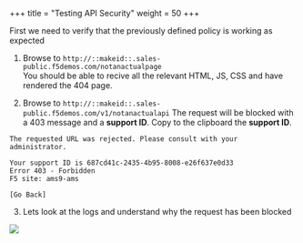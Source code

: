 +++
title = "Testing API Security"
weight = 50
+++

First we need to verify that the previously defined policy is working as expected


1. Browse to `http://::makeid::.sales-public.f5demos.com/notanactualpage`  
You should be able to recive all the relevant HTML, JS, CSS and have rendered the 404 page.

2. Browse to `http://::makeid::.sales-public.f5demos.com/v1/notanactualapi` 
The request will be blocked with a 403 message and a **support ID**. Copy to the clipboard the **support ID**.

```
The requested URL was rejected. Please consult with your administrator.

Your support ID is 687cd41c-2435-4b95-8008-e26f637e0d33
Error 403 - Forbidden
F5 site: ams9-ams

[Go Back]
```

3. Lets look at the logs and understand why the request has been blocked

![](/images/5/Slide7.PNG)